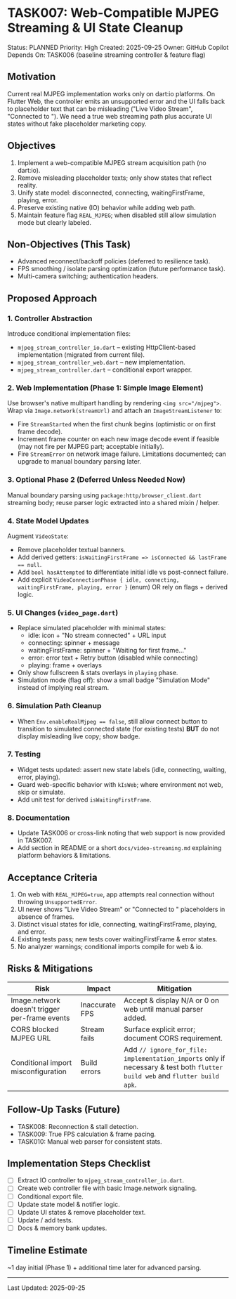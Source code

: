 # TASK007: Web-Compatible MJPEG Streaming & UI State Cleanup

Status: PLANNED
Priority: High
Created: 2025-09-25
Owner: GitHub Copilot
Depends On: TASK006 (baseline streaming controller & feature flag)

## Motivation
Current real MJPEG implementation works only on dart:io platforms. On Flutter Web, the controller emits an unsupported error and the UI falls back to placeholder text that can be misleading ("Live Video Stream", "Connected to <url>"). We need a true web streaming path plus accurate UI states without fake placeholder marketing copy.

## Objectives
1. Implement a web-compatible MJPEG stream acquisition path (no dart:io).
2. Remove misleading placeholder texts; only show states that reflect reality.
3. Unify state model: disconnected, connecting, waitingFirstFrame, playing, error.
4. Preserve existing native (IO) behavior while adding web path.
5. Maintain feature flag `REAL_MJPEG`; when disabled still allow simulation mode but clearly labeled.

## Non-Objectives (This Task)
- Advanced reconnect/backoff policies (deferred to resilience task).
- FPS smoothing / isolate parsing optimization (future performance task).
- Multi-camera switching; authentication headers.

## Proposed Approach
### 1. Controller Abstraction
Introduce conditional implementation files:
- `mjpeg_stream_controller_io.dart` – existing HttpClient-based implementation (migrated from current file).
- `mjpeg_stream_controller_web.dart` – new implementation.
- `mjpeg_stream_controller.dart` – conditional export wrapper.

### 2. Web Implementation (Phase 1: Simple Image Element)
Use browser's native multipart handling by rendering `<img src="/mjpeg">`. Wrap via `Image.network(streamUrl)` and attach an `ImageStreamListener` to:
- Fire `StreamStarted` when the first chunk begins (optimistic or on first frame decode).
- Increment frame counter on each new image decode event if feasible (may not fire per MJPEG part; acceptable initially).
- Fire `StreamError` on network image failure.
Limitations documented; can upgrade to manual boundary parsing later.

### 3. Optional Phase 2 (Deferred Unless Needed Now)
Manual boundary parsing using `package:http/browser_client.dart` streaming body; reuse parser logic extracted into a shared mixin / helper.

### 4. State Model Updates
Augment `VideoState`:
- Remove placeholder textual banners.
- Add derived getters: `isWaitingFirstFrame => isConnected && lastFrame == null`.
- Add `bool hasAttempted` to differentiate initial idle vs post-connect failure.
- Add explicit `VideoConnectionPhase { idle, connecting, waitingFirstFrame, playing, error }` (enum) OR rely on flags + derived logic.

### 5. UI Changes (`video_page.dart`)
- Replace simulated placeholder with minimal states:
  - idle: icon + "No stream connected" + URL input
  - connecting: spinner + message
  - waitingFirstFrame: spinner + "Waiting for first frame…"
  - error: error text + Retry button (disabled while connecting)
  - playing: frame + overlays
- Only show fullscreen & stats overlays in `playing` phase.
- Simulation mode (flag off): show a small badge "Simulation Mode" instead of implying real stream.

### 6. Simulation Path Cleanup
- When `Env.enableRealMjpeg == false`, still allow connect button to transition to simulated connected state (for existing tests) **BUT** do not display misleading live copy; show badge.

### 7. Testing
- Widget tests updated: assert new state labels (idle, connecting, waiting, error, playing).
- Guard web-specific behavior with `kIsWeb`; where environment not web, skip or simulate.
- Add unit test for derived `isWaitingFirstFrame`.

### 8. Documentation
- Update TASK006 or cross-link noting that web support is now provided in TASK007.
- Add section in README or a short `docs/video-streaming.md` explaining platform behaviors & limitations.

## Acceptance Criteria
1. On web with `REAL_MJPEG=true`, app attempts real connection without throwing `UnsupportedError`.
2. UI never shows "Live Video Stream" or "Connected to <url>" placeholders in absence of frames.
3. Distinct visual states for idle, connecting, waitingFirstFrame, playing, and error.
4. Existing tests pass; new tests cover waitingFirstFrame & error states.
5. No analyzer warnings; conditional imports compile for web & io.

## Risks & Mitigations
| Risk | Impact | Mitigation |
|------|--------|-----------|
| Image.network doesn't trigger per-frame events | Inaccurate FPS | Accept & display N/A or 0 on web until manual parser added. |
| CORS blocked MJPEG URL | Stream fails | Surface explicit error; document CORS requirement. |
| Conditional import misconfiguration | Build errors | Add `// ignore_for_file: implementation_imports` only if necessary & test both `flutter build web` and `flutter build apk`. |

## Follow-Up Tasks (Future)
- TASK008: Reconnection & stall detection.
- TASK009: True FPS calculation & frame pacing.
- TASK010: Manual web parser for consistent stats.

## Implementation Steps Checklist
- [ ] Extract IO controller to `mjpeg_stream_controller_io.dart`.
- [ ] Create web controller file with basic Image.network signaling.
- [ ] Conditional export file.
- [ ] Update state model & notifier logic.
- [ ] Update UI states & remove placeholder text.
- [ ] Update / add tests.
- [ ] Docs & memory bank updates.

## Timeline Estimate
~1 day initial (Phase 1) + additional time later for advanced parsing.

---
Last Updated: 2025-09-25
